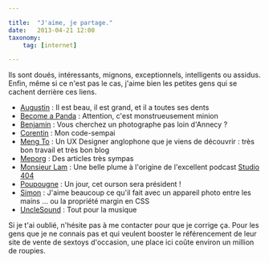 ```yaml
---

title:  "J'aime, je partage."
date:   2013-04-21 12:00
taxonomy:
    tag: [internet]

---
```


Ils sont doués, intéressants, mignons, exceptionnels, intelligents ou assidus. Enfin, même si ce n'est pas le cas, j'aime bien les petites gens qui se cachent derrière ces liens.

* [Augustin](http://www.augustinmenou.fr/?target=_blank) : Il est beau, il est grand, et il a toutes ses dents
* [Become a Panda](http://becomeapanda.tumblr.com/?target=_blank) : Attention, c'est monstrueusement minion
* [Benjamin](http://www.benjaminretho.com/?target=_blank) : Vous cherchez un photographe pas loin d'Annecy ?
* [Corentin](http://blog.corentin-hatte.eu/?target=_blank) : Mon code-sempai
* [Meng To](http://mengto.com?target=_blank) : Un UX Designer anglophone que je viens de découvrir : très bon travail et très bon blog
* [Meporg](http://www.meporg.com/?target=_blank) : Des articles très sympas
* [Monsieur Lam](http://www.monsieurlam.com/?target=_blank) : Une belle plume à l'origine de l'excellent podcast [Studio 404](http://soundcloud.com/studio404)
* [Poupougne](http://www.poupougne.com/?target=_blank) : Un jour, cet ourson sera président !
* [Simon](http://www.simonhermine.fr/?target=_blank) : J'aime beaucoup ce qu'il fait avec un appareil photo entre les mains ... ou la propriété margin en CSS
* [UncleSound](http://www.unclesound.fr/?target=_blank) : Tout pour la musique

Si je t'ai oublié, n'hésite pas à me contacter pour que je corrige ça. Pour les gens que je ne connais pas et qui veulent booster le référencement de leur site de vente de sextoys d'occasion, une place ici coûte environ un million de roupies.